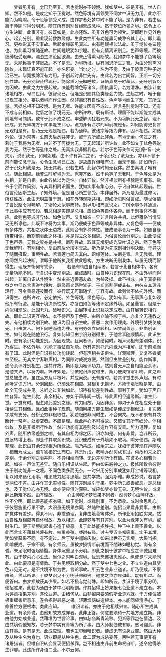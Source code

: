 <!-- { "loadSidebar": true } -->
　　梦者见非有。觉已乃至非。若也觉时亦不领境。犹如梦中。彼是非有。世人自知。然不如是。是故定知于正觉时。然色等境有真领受不同梦中识无力用。此亦不能而为晓喻。令于色等领受义成。由作梦者处梦中时不能了境。是为非有。若由远离于睡闇时得分明慧。随其所有别别曾缘熏成念种。然于梦位所领之境。忆令上心方生决断。此事非有。彼既如是。此亦还然。虽非外色可为领受。便即翻作见外色心。起妄分别。重重现前数数缘虑。生此类性所有功能熏习成种令其上心。即此熏习。更欲彰其不实事故。后起余缘彰见真义。由有睡眠相似法故。虽于觉位亦曰睡也。为此熏习恒随逐故。世间睡眠犹如余睡。但有妄情离识别见。色声等境。而被缠缚极受艰辛。漂泊生津沦回欲海。由未正得熏习断故。犹如梦中不能觉了色等境无。未能称事于非起故。不了是无。为境所诳。纵有闻思所生之智。为由分别熏习随故。未现证真不能正起。亦名诳妄。当尔之时。名为不觉。及由于彼熏习种子对治已生。毕竟拔除深有力用。于创起时非世先有。由此名为出世间智。正断一切分别性故。无分别智获得现行。能除熏习无知睡故。证悟真觉于时藉此。无分别智以为因故。由此之力方便起故。决能截除色等诸义。固执熏习。名为清净。由涉计度诸境相故。号曰世间。彼智现已。但唯是识随其色类缘会力故。生起之时。唯于自识现其相分。妄执诸境而作生因。然非离识有自性故。色声等境而生了知。其所立量。若据总相不知彼境。是为无者。许能立因有不成过。若言差别觉时不知。还有不成与前相似。觉悟之位了境元无。宗所许故。既有斯过。理固不能以斯能立成其前境有可领纳。或有于此不成之过。申述解词犹若元来。不为境解此无之智。理不应成。要先知境方于此事能生此心。说为非有若尔的知前境是有。如何能得更复言无观相是有。复乃云无现是相违。若为通释。彼诸宗等拨为非有。固不相违。如诸外论。谓为常等。生前灭后悉并非无。或于方所或此非余。有境无余。何过之有。若时于我将为无者。由非不了可拨为无。于无起知非所许故。此不如文于兹色等说我为无。然于色等造作之处。无真实我非据我也。若尔于色等聚乍可无[億-音+(夫　　夫)]。说识我无。如何免难。由不许有第二之识。于余识处了我为无。亦非不领于前而能忆念于后。设令生念境已亡故。是故应许但唯有识。而现于相。即如所许。然于识处知我是无。拨无其我。识若生时。此智尔时知无我体。然由离境了唯有识。随此相貌。缘若生时解境为无。岂非齐致。然于色等了无我时。于色等处是为共相。非是自相。由此各依以为定性。自体异故。然非相似所有相貌是实事有。欲令于余而作简别。有其异相附识而生。犹如实事有集心分。于识自体转起现前。世俗言论因斯生起。了知外境。但是自心所生领受。本非居外。斯乃是为最胜修习。所获性故。此由无明盖覆于慧。如在外转观斯共相。即如所见时俗言成。随世俗情于言说路令得明解。于诸论处似事而转。别以形相而宣说之。于所余事作其遮遣。于此事中应有形段。若总相是实即是总相。应如色等自体各异。而于别事体不相应。此则色等成非异体。如色似声。又复如彼一异非言所许共相。此但覆俗当情显现无所诤也。此既不许将为实事。斯乃便成于色声等成非异体。又复色等一一便成有多体故。共相之状体无边故。此则合有多种体性。便成诸事皆为一体。如随自缘所带相像。断割前境此之体相。亦是假立众多相貌。为俗言论而分别之。由此便成于色声等。无我之智亦是共相。断割性故。取其无境更成光显唯识之宗。然于色等无我解时。有别相分。复由前后分段本无故。斯乃是为先取别相分明决断。于异决了随而摄取。事境性故。若青莲也简去其白。识缘莲体。决断是青。言无我者。理亦同然凡起决断。谓即于他所执我相仗此思构。方生决断无别我体。纵虽无境而智得生。理既齐衡何有乖诤。
　　若诸有情由自相续者。若言于此自相体中。各有无量功能不同。于自识中变现别故。至成熟时。由自种力识现在前。不由外境而得兴起。非离自识从外境生。然由亲近善恶友故。为益及损。此不得成。由于真妄损益之中但以言声说为境故。既缘声义两种皆无。于斯断割便成非有。由彼有其理非理行。可令善恶逐彼而行。彼行既无可取随学。宁容有故。此则曾不依托外境。而识得生。违所许过。必定依托。外色等境。缘色等心。犹如有事。无事声心复如观他所有行迹。是能于境决断性故。亦复由如色等诸识定缘外境。如圣量言。但是于内似相现故。此固无力。破唯识义。由展转增上识互决定成者。由其展转识相假故。即此二识更互相依。本不待声及于色等。由所立喻不顺于宗。亦复全无违教之失。有他相续为别识故。他识为因自识生故。善恶二友作用理成。外境引梦拨使成无。目击友人。何不同睡而遣为非。有何劳强立展转相。因梦闻善恶。非由别识生。如何现在随他识行。复如何知但由余识分别得生。于他言事随顺情起。此识生时。更有余识功能差别。为因现故。且闻者识。如结契时。唯声现相有差别体。识乃得生。不依外境。方能了事仗自功能。所有差别托己内缘为声相解。即于前境而有了知。此时但是自识熟位功能转起。但有声相共识俱生。详观斯理。又复圣者威神至极。无其文字离取声相。为间隙时成说方便。然则但由胜差别故。能作斯事。遂令余识殊别相生。是共许故。斯即是为唯识功力。然则曾无声之自相能至余识。是他共许。以将为喻。纵许如是。但依他识声觉得生。斯乃便成恒常听响。此之声觉总被生津。虽住远方及耳根坏。并应闻说。无有废时。若其许觉由外声起。有时闻听耳识方行。分别因起。仍须处在相应。耳根复无损坏。方能于境觉察是非。由此全无便成并见。总听之过非独如此。识待有能差别性故。事判于声。犹如于声自性各异。能生此觉。非余相心。亦如于声非闻一切。缘此声相但返缘斯。唯生此觉。于觉有时。但生如此差别之缘。有力用故。为因非余。即如于声在相应处于自相续生其相像。且如此事种子现前。随自用果方能生起如是便成无相似过。复次诸字咸有支分。分析至穷非根取性。犹若极微非同时生。不合聚故。既不和聚有其决断计一常声。处虚空者。不应是理。缘此声心不可得故。又彼许其所有细分。体相似故。及是非根所行性故。然非功能有其差别及以造作容有安置。势力道理。复如外声。随所依缘差别之响。有其自相为缘之因。识亦如是。何有非爱。岂非所云。由展转增上者。即是许其取余识故。此识便成有于外境如不取境。喻分便违。斯难非理。此识由其余识现相为所缘故。喻乃共成。如余宗立。犹如于彼非现在声随以一相而为成立。但有彼相识生而已。其宗许成。我喻亦然何成有过。何故如来之识差别。于余分别之境并除。不异相续而转。无边差别所化有情。在彼多心相若为起。如彼一声体无差异。随自乐相识从生起。但由如来威神之力。极修所致令彼得生于别功能非一之境。不同色类多而无杂。一时兴用分别事成犹如灯宝镜等现相。复以如来诸化用事。难思威力超寻思境。是共学故。强为斯难。非成妙说。若言梦觉两位不差。由并许其无实境性。随其差别咸引于果。梦中所见或善或恶。是总标也。及于觉位心亦无境。此亦便应俱时获果。或应如梦亦皆无果。无境性故。或复翻此斯难不然。由有理故。
　　心由睡眠坏梦觉果不同者。然则梦心由睡坏故。性不分明。即此善恶能招劣果。如于觉时。或缘别事。不为恭敬。或时余思乱心。于彼惠施虽行果不增。大识虽无境果亦同。然随种差别。能招当果爱非爱事。由斯梦觉体有差殊。得果不同。非乖道理。复非由境善等体殊。所作业用招胜劣果。然由自性及相应等自体增故。及以相违。此即梦等有其差别。以此为缘非关有境。或时生已。便于斯境能起害心造于极恶。复于此处能招胜报。种下中上善不善业。以此而言实不藉其外境有故。植果差殊。或时有缘。过去罗汉身福等事。实无其境。犹如梦获果不同。有不定过。后于梦中翘诚庆悦。如来出世虽无实境。大果当招。此喻便成。于宗不顺。有余师云。虽被梦损情断前境而不闇昧如睡初觉。尚有余昏。未足眠时强起情翳。身体沉重见不分明。即此之损于彼梦中相应之识诚固难有。由于梦内心心生法。当尔之时明白观境。忧愁恐怖极思惟心。纵使觉时未能同此。由此要须是有情数。于共见境取相分故。然于梦中七色之业。不立业道由其梦色非见无对。是不共境不堪为世。言论事故。所云色业非业道者。斯乃便成。不察由绪。然此所论。于彼梦识见不分明获果微劣。醒觉之位亦应如此。既有斯过。而便答曰。由梦损故获其少果。如若不损与觉何殊。即如所云。梦识于境了事分明。便招胜果。此若为通由于梦中心明断割。许其招得上妙果报七色业道不建立者。本为评章招果差别。遂论业道。由绪何从。由非招果要须假斯业道方就。于方便位被极重缠害斯意乐。遂令招得最恶之果。轻薄烦恼纵造根本。亦未能同极清净心。于修善位方便根本。类此应知。
　　唯识论者。亦由于他相续兴害。随心所生成其业道。有余师说。由他知故方成罪者。此非正答。何意要须待于共境方建立斯。非由他力始成业道。然藉堪为世言论事。由如苾刍断青流秽。犯斯等罪岂在情边。及由共境假他知故。若于梦中实有青等为所了事。由大师制便成有罪。惑可翻余。非由其事。是有是无。此成应理。若也生界但唯识者。便成无有语身业耶。然由大种及从种生名为身也。语业即是从种生色。此二营为成杀妄等。两种若无事便非有。诸屠猎者。但唯自识转变显现便招杀罪。岂不相违由非前生命根自断。遂令他得杀生罪耶。此违所许身语二业。不尔云何。
